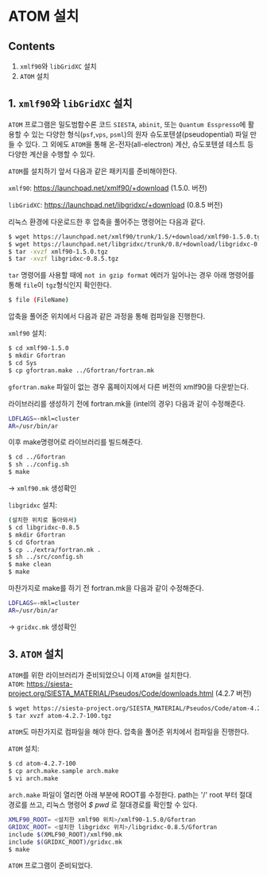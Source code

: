 ATOM 설치
===============================
## Contents
1. `xmlf90`와 `libGridXC` 설치
2. `ATOM` 설치

## 1. `xmlf90`와 `libGridXC` 설치

`ATOM` 프로그램은 밀도범함수론 코드 `SIESTA`, `abinit`, 또는 `Quantum Esspresso`에 활용할 수 있는 다양한 형식(`psf`,`vps`, `psml`)의 원자 슈도포텐셜(pseudopential) 파일 만들 수 있다. 그 외에도 `ATOM`을 통해 온-전자(all-electron) 계산, 슈도포텐셜 테스트 등 다양한 계산을 수행할 수 있다.  

`ATOM`를 설치하기 앞서 다음과 같은 패키지를 준비해야한다.  

`xmlf90`: <https://launchpad.net/xmlf90/+download> (1.5.0. 버전)

`libGridXC`: <https://launchpad.net/libgridxc/+download> (0.8.5 버전)

리눅스 환경에 다운로드한 후 압축을 풀어주는 명령어는 다음과 같다.

```bash
$ wget https://launchpad.net/xmlf90/trunk/1.5/+download/xmlf90-1.5.0.tgz // 1.5.0버전
$ wget https://launchpad.net/libgridxc/trunk/0.8/+download/libgridxc-0.8.5.tgz // 0.8.5버전
$ tar -xvzf xmlf90-1.5.0.tgz
$ tar -xvzf libgridxc-0.8.5.tgz
```

`tar` 명령어를 사용할 때에 `not in gzip format` 에러가 일어나는 경우 아래 명령어를 통해 `file`이 `tgz`형식인지 확인한다.
```bash
$ file (FileName)
```  

압축을 풀어준 위치에서 다음과 같은 과정을 통해 컴파일을 진행한다.

`xmlf90` 설치:

```bash
$ cd xmlf90-1.5.0
$ mkdir Gfortran
$ cd Sys
$ cp gfortran.make ../Gfortran/fortran.mk
```

`gfortran.make` 파일이 없는 경우 홈페이지에서 다른 버전의 xmlf90을 다운받는다.


라이브러리를 생성하기 전에 fortran.mk을 (intel의 경우) 다음과 같이 수정해준다.

```bash  
LDFLAGS=-mkl=cluster
AR=/usr/bin/ar
```

이후 make명령어로 라이브러리를 빌드해준다.

```bash  
$ cd ../Gfortran
$ sh ../config.sh
$ make
```
-> `xmlf90.mk` 생성확인

`libgridxc` 설치:

```bash
(설치한 위치로 돌아와서)
$ cd libgridxc-0.8.5
$ mkdir Gfortran
$ cd Gfortran
$ cp ../extra/fortran.mk .
$ sh ../src/config.sh
$ make clean
$ make
```

마찬가지로 make를 하기 전 fortran.mk을 다음과 같이 수정해준다.

```bash  
LDFLAGS=-mkl=cluster
AR=/usr/bin/ar
```

-> `gridxc.mk` 생성확인

## 3. `ATOM` 설치

`ATOM`를 위한 라이브러리가 준비되었으니 이제 `ATOM`을 설치한다.  
`ATOM`: <https://siesta-project.org/SIESTA_MATERIAL/Pseudos/Code/downloads.html> (4.2.7 버전)

```bash
$ wget https://siesta-project.org/SIESTA_MATERIAL/Pseudos/Code/atom-4.2.7-100.tgz // 4.2.7버전
$ tar xvzf atom-4.2.7-100.tgz
```

`ATOM`도 마찬가지로 컴파일을 해야 한다. 압축을 풀어준 위치에서 컴파일을 진행한다.

`ATOM` 설치:
```bash
$ cd atom-4.2.7-100
$ cp arch.make.sample arch.make
$ vi arch.make
```
`arch.make` 파일이 열리면 아래 부분에 ROOT를 수정한다. path는 '/' root 부터 절대 경로를 쓰고, 리눅스 명령어 *$ pwd* 로 절대경로를 확인할 수 있다.

```bash
XMLF90_ROOT= <설치한 xmlf90 위치>/xmlf90-1.5.0/Gfortran
GRIDXC_ROOT= <설치한 libgridxc 위치>/libgridxc-0.8.5/Gfortran
include $(XMLF90_ROOT)/xmlf90.mk
include $(GRIDXC_ROOT)/gridxc.mk
$ make
```
`ATOM` 프로그램이 준비되었다.
